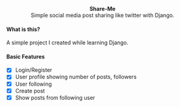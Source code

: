 <p align="center">
  <b>Share-Me</b>
  <br>
  Simple social media post sharing like twitter with Django.
</p>

#### What is this?
A simple project I created while learning Django.


#### Basic Features
- [x] Login/Register
- [x] User profile showing number of posts, followers
- [x] User following
- [x] Create post
- [x] Show posts from following user
